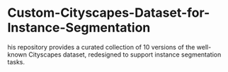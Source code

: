 # Custom-Cityscapes-Dataset-for-Instance-Segmentation
his repository provides a curated collection of  10 versions of the well-known Cityscapes dataset, redesigned to support instance segmentation tasks.
